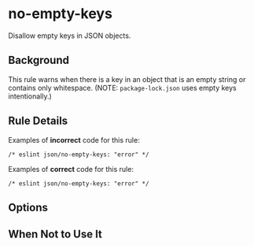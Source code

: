# no-empty-keys

Disallow empty keys in JSON objects.

## Background

This rule warns when there is a key in an object that is an empty string or contains only whitespace. (NOTE: `package-lock.json` uses empty keys intentionally.)

## Rule Details

Examples of **incorrect** code for this rule:

```jsonc
/* eslint json/no-empty-keys: "error" */

```

Examples of **correct** code for this rule:

```jsonc
/* eslint json/no-empty-keys: "error" */

```

## Options

## When Not to Use It
